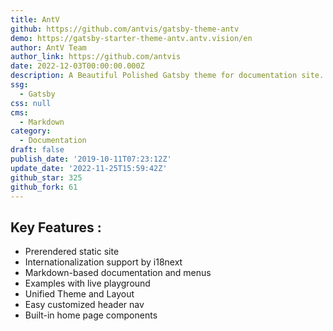 ```yaml
---
title: AntV
github: https://github.com/antvis/gatsby-theme-antv
demo: https://gatsby-starter-theme-antv.antv.vision/en
author: AntV Team
author_link: https://github.com/antvis
date: 2022-12-03T00:00:00.000Z
description: A Beautiful Polished Gatsby theme for documentation site.
ssg:
  - Gatsby
css: null
cms:
  - Markdown
category:
  - Documentation
draft: false
publish_date: '2019-10-11T07:23:12Z'
update_date: '2022-11-25T15:59:42Z'
github_star: 325
github_fork: 61
---
```


## Key Features :

- Prerendered static site
- Internationalization support by i18next
- Markdown-based documentation and menus
- Examples with live playground
- Unified Theme and Layout
- Easy customized header nav
- Built-in home page components
